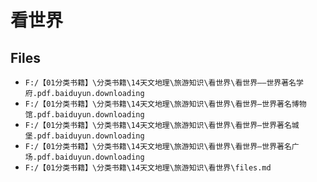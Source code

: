 # 看世界

## Files

- `F:/【01分类书籍】\分类书籍\14天文地理\旅游知识\看世界\看世界——世界著名学府.pdf.baiduyun.downloading`
- `F:/【01分类书籍】\分类书籍\14天文地理\旅游知识\看世界\看世界—世界著名博物馆.pdf.baiduyun.downloading`
- `F:/【01分类书籍】\分类书籍\14天文地理\旅游知识\看世界\看世界—世界著名城堡.pdf.baiduyun.downloading`
- `F:/【01分类书籍】\分类书籍\14天文地理\旅游知识\看世界\看世界—世界著名广场.pdf.baiduyun.downloading`
- `F:/【01分类书籍】\分类书籍\14天文地理\旅游知识\看世界\files.md`
